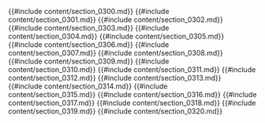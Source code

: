 {{#include content/section_0300.md}}
{{#include content/section_0301.md}}
{{#include content/section_0302.md}}
{{#include content/section_0303.md}}
{{#include content/section_0304.md}}
{{#include content/section_0305.md}}
{{#include content/section_0306.md}}
{{#include content/section_0307.md}}
{{#include content/section_0308.md}}
{{#include content/section_0309.md}}
{{#include content/section_0310.md}}
{{#include content/section_0311.md}}
{{#include content/section_0312.md}}
{{#include content/section_0313.md}}
{{#include content/section_0314.md}}
{{#include content/section_0315.md}}
{{#include content/section_0316.md}}
{{#include content/section_0317.md}}
{{#include content/section_0318.md}}
{{#include content/section_0319.md}}
{{#include content/section_0320.md}}
